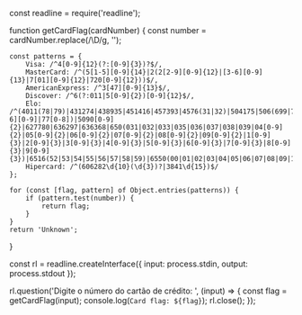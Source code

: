 const readline = require('readline');

function getCardFlag(cardNumber) {
    const number = cardNumber.replace(/\D/g, '');

    const patterns = {
        Visa: /^4[0-9]{12}(?:[0-9]{3})?$/,
        MasterCard: /^(5[1-5][0-9]{14}|2(2[2-9][0-9]{12}|[3-6][0-9]{13}|7[01][0-9]{12}|720[0-9]{12}))$/,
        AmericanExpress: /^3[47][0-9]{13}$/,
        Discover: /^6(?:011|5[0-9]{2})[0-9]{12}$/,
        Elo: /^(4011(78|79)|431274|438935|451416|457393|4576(31|32)|504175|506(699|7[0-6][0-9]|77[0-8])|5090[0-9]{2}|627780|636297|636368|650(031|032|033|035|036|037|038|039|04[0-9]{2}|05[0-9]{2}|06[0-9]{2}|07[0-9]{2}|08[0-9]{2}|09[0-9]{2}|1[0-9]{3}|2[0-9]{3}|3[0-9]{3}|4[0-9]{3}|5[0-9]{3}|6[0-9]{3}|7[0-9]{3}|8[0-9]{3}|9[0-9]{3})|6516(52|53|54|55|56|57|58|59)|6550(00|01|02|03|04|05|06|07|08|09|10|11|12|13|14|15|16|17|18|19|20|21|22|23|24|25|26|27|28|29|30|31|32|33|34|35|36|37|38|39|40|41|42|43|44|45|46|47|48|49|50|51|52|53|54|55|56|57|58|59|60|61|62|63|64|65|66|67|68|69|70|71|72|73|74|75|76|77|78|79|80|81|82|83|84|85|86|87|88|89|90|91|92|93|94|95|96|97|98|99))\d{10,12}$/,
        Hipercard: /^(606282\d{10}(\d{3})?|3841\d{15})$/
    };

    for (const [flag, pattern] of Object.entries(patterns)) {
        if (pattern.test(number)) {
            return flag;
        }
    }
    return 'Unknown';
}

const rl = readline.createInterface({
    input: process.stdin,
    output: process.stdout
});

rl.question('Digite o número do cartão de crédito: ', (input) => {
    const flag = getCardFlag(input);
    console.log(`Card flag: ${flag}`);
    rl.close();
});
